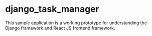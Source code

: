 # django_task_manager


This sample application is a working prototype for understanding the Django framework and React JS frontend framework. 
